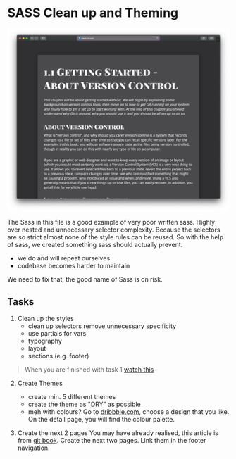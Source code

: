 # SASS Clean up and Theming

![preview of blog post layout](./assets/img/preview.png)

The Sass in this file is a good example of very poor written sass. Highly over nested and unnecessary selector complexity. Because the selectors are so strict almost none of the style rules can be reused. So with the help of sass, we created something sass should actually prevent.

- we do and will repeat ourselves
- codebase becomes harder to maintain

We need to fix that, the good name of Sass is on risk.

## Tasks

1. Clean up the styles
   - clean up selectors remove unnecessary specificity
   - use partials for vars
   - typography
   - layout
   - sections (e.g. footer)

> When you are finished with task 1 [watch this](http://bit.ly/2Qqt8Tc)

2. Create Themes

   - create min. 5 different themes
   - create the theme as "DRY" as possible
   - meh with colours? Go to [dribbble.com](https://dribbble.com/), choose a design that you like. On the detail page, you will find the colour palette.

3. Create the next 2 pages
   You may have already realised, this article is from [git book](https://git-scm.com/book/en/v2/). Create the next two pages. Link them in the footer navigation.
